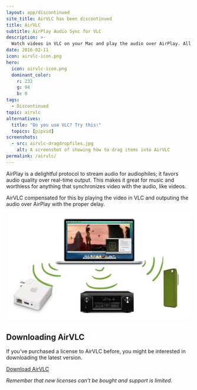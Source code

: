 ```yaml
---
layout: app/discontinued
site_title: AirVLC has been discontinued
title: AirVLC
subtitle: AirPlay Audio Sync for VLC
description: >-
  Watch videos in VLC on your Mac and play the audio over AirPlay. All in sync.
date: 2016-02-11
icon: airvlc-icon.png
hero: 
  icon: airvlc-icon.png
  dominant_color: 
    r: 232
    g: 94
    b: 0
tags:
  - Discontinued
topic: airvlc
alternatives:
  title: "Do you use VLC? Try this:"
  topics: [pipvid]
screenshots:
  - src: airvlc-dragdropfiles.jpg
    alt: A screenshot of showing how to drag items into AirVLC
permalink: /airvlc/
---
```


AirPlay is a delightful protocol to stream audio for audiophiles; it favors audio quality over real-time output. This makes it great for music and worthless for anything that synchronizes video with the audio, like videos.

AirVLC compensated for this by playing the video in VLC and outputing the audio over AirPlay with the proper delay.

![A promotional image showing casting to audio to multiple devices](/assets/img/app/airvlc-promo.jpg)

## Downloading AirVLC 

If you've purchased a license to AirVLC before, you might be interested in downloading the latest version.

<a href="https://download.airvlc.com/AirVLC-latest.zip" class="button is-link">Download AirVLC</a>

_Remember that new licenses can't be bought and support is limited._
